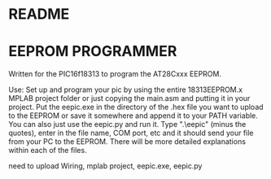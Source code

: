 # README
# EEPROM PROGRAMMER
Written for the PIC16f18313 to program the AT28Cxxx EEPROM.


  Use: Set up and program your pic by using the entire 18313EEPROM.x MPLAB project folder or just copying the main.asm and putting it in your project. Put the eepic.exe in the directory of the .hex file you want to upload to the EEPROM or save it somewhere and append it to your PATH variable. You can also just use the eepic.py and run it. Type ".\eepic" (minus the quotes), enter in the file name, COM port, etc and it should send your file from your PC to the EEPROM. There will be more detailed explanations within each of the files.
  
need to upload Wiring, mplab project, eepic.exe, eepic.py
